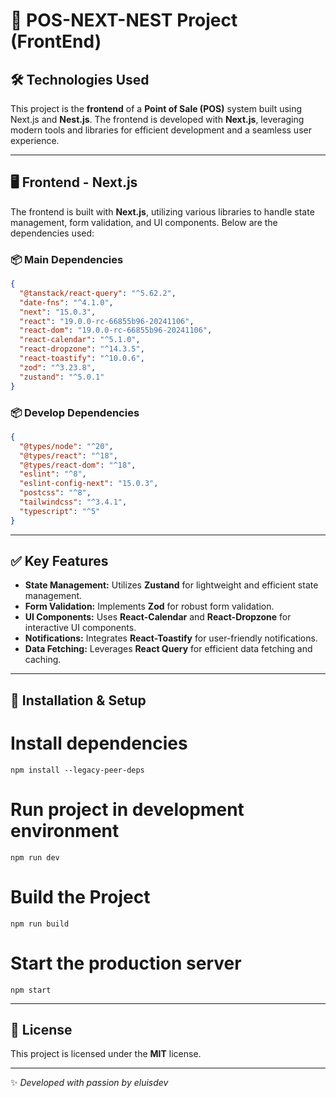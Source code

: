 # 🚀 POS-NEXT-NEST Project (FrontEnd)

## 🛠 Technologies Used

This project is the **frontend** of a **Point of Sale (POS)** system built using Next.js and **Nest.js**.
The frontend is developed with **Next.js**, leveraging modern tools and libraries for efficient development and a seamless user experience.

---

## 🖥 Frontend - Next.js

The frontend is built with **Next.js**, utilizing various libraries to handle state management, form validation, and UI components. Below are the dependencies used:

### 📦 Main Dependencies
```json
{
  "@tanstack/react-query": "^5.62.2",
  "date-fns": "^4.1.0",
  "next": "15.0.3",
  "react": "19.0.0-rc-66855b96-20241106",
  "react-dom": "19.0.0-rc-66855b96-20241106",
  "react-calendar": "^5.1.0",
  "react-dropzone": "^14.3.5",
  "react-toastify": "^10.0.6",
  "zod": "^3.23.8",
  "zustand": "^5.0.1"
}
```

### 📦 Develop Dependencies
```json
{
  "@types/node": "^20",
  "@types/react": "^18",
  "@types/react-dom": "^18",
  "eslint": "^8",
  "eslint-config-next": "15.0.3",
  "postcss": "^8",
  "tailwindcss": "^3.4.1",
  "typescript": "^5"
}
```

---

## ✅ Key Features

- **State Management:** Utilizes **Zustand** for lightweight and efficient state management.
- **Form Validation:** Implements **Zod** for robust form validation.
- **UI Components:** Uses **React-Calendar** and **React-Dropzone** for interactive UI components.
- **Notifications:** Integrates **React-Toastify** for user-friendly notifications.
- **Data Fetching:** Leverages **React Query** for efficient data fetching and caching.
---

## 📌 Installation & Setup

# Install dependencies
```
npm install --legacy-peer-deps
```

# Run project in development environment
```
npm run dev
```

# Build the Project
```
npm run build
```

# Start the production server
```
npm start
```
---

## 📜 License
This project is licensed under the **MIT** license.

---

✨ _Developed with passion by eluisdev_
